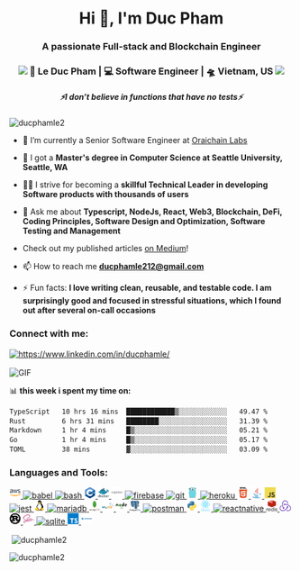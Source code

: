<h1 align="center">Hi 👋, I'm Duc Pham</h1>
<h3 align="center">A passionate Full-stack and Blockchain Engineer</h3>

<div align="center">
<h3><img src="https://media.giphy.com/media/WUlplcMpOCEmTGBtBW/giphy.gif" width="30"> 🙎 Le Duc Pham | 💻 Software Engineer | 🛸 Vietnam, US <img src="https://media.giphy.com/media/WUlplcMpOCEmTGBtBW/giphy.gif" width="30"></h3>
</div>

 <h5 align="center">
   <i>⚡️I don’t believe in functions that have no tests⚡️</i>
  </h5>

<p align="left"> <img src="https://komarev.com/ghpvc/?username=ducphamle2&label=Profile%20views&color=0e75b6&style=flat" alt="ducphamle2" /> </p>

- 🔭 I’m currently a Senior Software Engineer at [Oraichain Labs](https://github.com/oraichain)

- 🌱 I got a **Master's degree in Computer Science at Seattle University, Seattle, WA**

- 👨‍💻 I strive for becoming a **skillful Technical Leader in developing Software products with thousands of users**

- 💬 Ask me about **Typescript, NodeJs, React, Web3, Blockchain, DeFi, Coding Principles, Software Design and Optimization, Software Testing and Management**

- Check out my published articles [on Medium](https://medium.com/@ducphamle212)!

- 📫 How to reach me **ducphamle212@gmail.com**

- ⚡ Fun facts: **I love writing clean, reusable, and testable code. I am surprisingly good and focused in stressful situations, which I found out after several on-call occasions**


<h3 align="left">Connect with me:</h3>
<p align="left">
<a href="https://linkedin.com/in/https://www.linkedin.com/in/ducphamle/" target="blank"><img align="center" src="https://raw.githubusercontent.com/rahuldkjain/github-profile-readme-generator/master/src/images/icons/Social/linked-in-alt.svg" alt="https://www.linkedin.com/in/ducphamle/" height="30" width="40" /></a>
</p>

  <img align="center" alt="GIF" src="https://github.com/abhisheknaiidu/abhisheknaiidu/blob/master/code.gif?raw=true" width="500" height="320" />


📊 **this week i spent my time on:**
<!--START_SECTION:waka-->

```txt
TypeScript   10 hrs 16 mins  ████████████▒░░░░░░░░░░░░   49.47 %
Rust         6 hrs 31 mins   ████████░░░░░░░░░░░░░░░░░   31.39 %
Markdown     1 hr 4 mins     █▒░░░░░░░░░░░░░░░░░░░░░░░   05.21 %
Go           1 hr 4 mins     █▒░░░░░░░░░░░░░░░░░░░░░░░   05.17 %
TOML         38 mins         ▓░░░░░░░░░░░░░░░░░░░░░░░░   03.09 %
```

<!--END_SECTION:waka-->

<h3 align="left">Languages and Tools:</h3>
<p align="left"> <a href="https://aws.amazon.com" target="_blank" rel="noreferrer"> <img src="https://raw.githubusercontent.com/devicons/devicon/master/icons/amazonwebservices/amazonwebservices-original-wordmark.svg" alt="aws" height="20"/> </a> <a href="https://babeljs.io/" target="_blank" rel="noreferrer"> <img src="https://www.vectorlogo.zone/logos/babeljs/babeljs-icon.svg" alt="babel" height="20"/> </a> <a href="https://www.gnu.org/software/bash/" target="_blank" rel="noreferrer"> <img src="https://www.vectorlogo.zone/logos/gnu_bash/gnu_bash-icon.svg" alt="bash" height="20"/> </a> <a href="https://www.w3schools.com/cpp/" target="_blank" rel="noreferrer"> <img src="https://raw.githubusercontent.com/devicons/devicon/master/icons/cplusplus/cplusplus-original.svg" alt="cplusplus" height="20"/> </a> <a href="https://www.docker.com/" target="_blank" rel="noreferrer"> <img src="https://raw.githubusercontent.com/devicons/devicon/master/icons/docker/docker-original-wordmark.svg" alt="docker" height="20"/> </a> <a href="https://expressjs.com" target="_blank" rel="noreferrer"> <img src="https://raw.githubusercontent.com/devicons/devicon/master/icons/express/express-original-wordmark.svg" alt="express" height="20"/> </a> <a href="https://firebase.google.com/" target="_blank" rel="noreferrer"> <img src="https://www.vectorlogo.zone/logos/firebase/firebase-icon.svg" alt="firebase" height="20"/> </a> <a href="https://git-scm.com/" target="_blank" rel="noreferrer"> <img src="https://www.vectorlogo.zone/logos/git-scm/git-scm-icon.svg" alt="git" height="20"/> </a> <a href="https://golang.org" target="_blank" rel="noreferrer"> <img src="https://raw.githubusercontent.com/devicons/devicon/master/icons/go/go-original.svg" alt="go" height="20"/> </a> <a href="https://heroku.com" target="_blank" rel="noreferrer"> <img src="https://www.vectorlogo.zone/logos/heroku/heroku-icon.svg" alt="heroku" height="20"/> </a> <a href="https://www.w3.org/html/" target="_blank" rel="noreferrer"> <img src="https://raw.githubusercontent.com/devicons/devicon/master/icons/html5/html5-original-wordmark.svg" alt="html5" height="20"/> </a> <a href="https://www.java.com" target="_blank" rel="noreferrer"> <img src="https://raw.githubusercontent.com/devicons/devicon/master/icons/java/java-original.svg" alt="java" height="20"/> </a> <a href="https://developer.mozilla.org/en-US/docs/Web/JavaScript" target="_blank" rel="noreferrer"> <img src="https://raw.githubusercontent.com/devicons/devicon/master/icons/javascript/javascript-original.svg" alt="javascript" height="20"/> </a> <a href="https://jestjs.io" target="_blank" rel="noreferrer"> <img src="https://www.vectorlogo.zone/logos/jestjsio/jestjsio-icon.svg" alt="jest" height="20"/> </a> <a href="https://www.linux.org/" target="_blank" rel="noreferrer"> <img src="https://raw.githubusercontent.com/devicons/devicon/master/icons/linux/linux-original.svg" alt="linux" height="20"/> </a> <a href="https://mariadb.org/" target="_blank" rel="noreferrer"> <img src="https://www.vectorlogo.zone/logos/mariadb/mariadb-icon.svg" alt="mariadb" height="20"/> </a> <a href="https://www.mongodb.com/" target="_blank" rel="noreferrer"> <img src="https://raw.githubusercontent.com/devicons/devicon/master/icons/mongodb/mongodb-original-wordmark.svg" alt="mongodb" height="20"/> </a> <a href="https://www.mysql.com/" target="_blank" rel="noreferrer"> <img src="https://raw.githubusercontent.com/devicons/devicon/master/icons/mysql/mysql-original-wordmark.svg" alt="mysql" height="20"/> </a> <a href="https://nodejs.org" target="_blank" rel="noreferrer"> <img src="https://raw.githubusercontent.com/devicons/devicon/master/icons/nodejs/nodejs-original-wordmark.svg" alt="nodejs" height="20"/> </a> <a href="https://www.postgresql.org" target="_blank" rel="noreferrer"> <img src="https://raw.githubusercontent.com/devicons/devicon/master/icons/postgresql/postgresql-original-wordmark.svg" alt="postgresql" height="20"/> </a> <a href="https://postman.com" target="_blank" rel="noreferrer"> <img src="https://www.vectorlogo.zone/logos/getpostman/getpostman-icon.svg" alt="postman" height="20"/> </a> <a href="https://www.python.org" target="_blank" rel="noreferrer"> <img src="https://raw.githubusercontent.com/devicons/devicon/master/icons/python/python-original.svg" alt="python" height="20"/> </a> <a href="https://reactjs.org/" target="_blank" rel="noreferrer"> <img src="https://raw.githubusercontent.com/devicons/devicon/master/icons/react/react-original-wordmark.svg" alt="react" height="20"/> </a> <a href="https://reactnative.dev/" target="_blank" rel="noreferrer"> <img src="https://reactnative.dev/img/header_logo.svg" alt="reactnative" height="20"/> </a> <a href="https://redis.io" target="_blank" rel="noreferrer"> <img src="https://raw.githubusercontent.com/devicons/devicon/master/icons/redis/redis-original-wordmark.svg" alt="redis" height="20"/> </a> <a href="https://redux.js.org" target="_blank" rel="noreferrer"> <img src="https://raw.githubusercontent.com/devicons/devicon/master/icons/redux/redux-original.svg" alt="redux" height="20"/> </a> <a href="https://www.rust-lang.org" target="_blank" rel="noreferrer"> <img src="https://raw.githubusercontent.com/devicons/devicon/master/icons/rust/rust-plain.svg" alt="rust" height="20"/> </a> <a href="https://sass-lang.com" target="_blank" rel="noreferrer"> <img src="https://raw.githubusercontent.com/devicons/devicon/master/icons/sass/sass-original.svg" alt="sass" height="20"/> </a> <a href="https://www.sqlite.org/" target="_blank" rel="noreferrer"> <img src="https://www.vectorlogo.zone/logos/sqlite/sqlite-icon.svg" alt="sqlite" height="20"/> </a> <a href="https://www.typescriptlang.org/" target="_blank" rel="noreferrer"> <img src="https://raw.githubusercontent.com/devicons/devicon/master/icons/typescript/typescript-original.svg" alt="typescript" height="20"/> </a> <a href="https://webpack.js.org" target="_blank" rel="noreferrer"> <img src="https://raw.githubusercontent.com/devicons/devicon/d00d0969292a6569d45b06d3f350f463a0107b0d/icons/webpack/webpack-original-wordmark.svg" alt="webpack" height="20"/> </a> </p>


<p>&nbsp;<img align="center" src="https://github-readme-stats.vercel.app/api?username=ducphamle2&show_icons=true&locale=en" alt="ducphamle2" /></p>

<p><img align="left" src="https://github-readme-streak-stats.herokuapp.com/?user=ducphamle2&" alt="ducphamle2" /></p>

